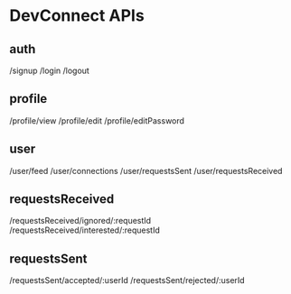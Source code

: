 # DevConnect APIs

## auth
/signup
/login
/logout


## profile
/profile/view
/profile/edit
/profile/editPassword


## user
/user/feed
/user/connections
/user/requestsSent
/user/requestsReceived


## requestsReceived
/requestsReceived/ignored/:requestId
/requestsReceived/interested/:requestId


## requestsSent
/requestsSent/accepted/:userId
/requestsSent/rejected/:userId

